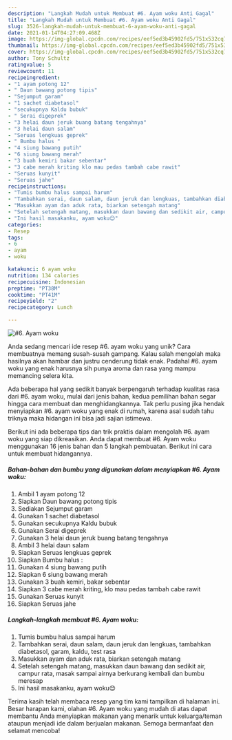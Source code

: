 ```yaml
---
description: "Langkah Mudah untuk Membuat #6. Ayam woku Anti Gagal"
title: "Langkah Mudah untuk Membuat #6. Ayam woku Anti Gagal"
slug: 3526-langkah-mudah-untuk-membuat-6-ayam-woku-anti-gagal
date: 2021-01-14T04:27:09.468Z
image: https://img-global.cpcdn.com/recipes/eef5ed3b45902fd5/751x532cq70/6-ayam-woku-foto-resep-utama.jpg
thumbnail: https://img-global.cpcdn.com/recipes/eef5ed3b45902fd5/751x532cq70/6-ayam-woku-foto-resep-utama.jpg
cover: https://img-global.cpcdn.com/recipes/eef5ed3b45902fd5/751x532cq70/6-ayam-woku-foto-resep-utama.jpg
author: Tony Schultz
ratingvalue: 5
reviewcount: 11
recipeingredient:
- "1 ayam potong 12"
- " Daun bawang potong tipis"
- "Sejumput garam"
- "1 sachet diabetasol"
- "secukupnya Kaldu bubuk"
- " Serai digeprek"
- "3 helai daun jeruk buang batang tengahnya"
- "3 helai daun salam"
- "Seruas lengkuas geprek"
- " Bumbu halus "
- "4 siung bawang putih"
- "6 siung bawang merah"
- "3 buah kemiri bakar sebentar"
- "3 cabe merah kriting klo mau pedas tambah cabe rawit"
- "Seruas kunyit"
- "Seruas jahe"
recipeinstructions:
- "Tumis bumbu halus sampai harum"
- "Tambahkan serai, daun salam, daun jeruk dan lengkuas, tambahkan diabetasol, garam, kaldu, test rasa"
- "Masukkan ayam dan aduk rata, biarkan setengah matang"
- "Setelah setengah matang, masukkan daun bawang dan sedikit air, campur rata, masak sampai airnya berkurang kembali dan bumbu meresap"
- "Ini hasil masakanku, ayam woku😊"
categories:
- Resep
tags:
- 6
- ayam
- woku

katakunci: 6 ayam woku 
nutrition: 134 calories
recipecuisine: Indonesian
preptime: "PT38M"
cooktime: "PT41M"
recipeyield: "2"
recipecategory: Lunch

---
```



![#6. Ayam woku](https://img-global.cpcdn.com/recipes/eef5ed3b45902fd5/751x532cq70/6-ayam-woku-foto-resep-utama.jpg)

Anda sedang mencari ide resep #6. ayam woku yang unik? Cara membuatnya memang susah-susah gampang. Kalau salah mengolah maka hasilnya akan hambar dan justru cenderung tidak enak. Padahal #6. ayam woku yang enak harusnya sih punya aroma dan rasa yang mampu memancing selera kita.



Ada beberapa hal yang sedikit banyak berpengaruh terhadap kualitas rasa dari #6. ayam woku, mulai dari jenis bahan, kedua pemilihan bahan segar hingga cara membuat dan menghidangkannya. Tak perlu pusing jika hendak menyiapkan #6. ayam woku yang enak di rumah, karena asal sudah tahu triknya maka hidangan ini bisa jadi sajian istimewa.


Berikut ini ada beberapa tips dan trik praktis dalam mengolah #6. ayam woku yang siap dikreasikan. Anda dapat membuat #6. Ayam woku menggunakan 16 jenis bahan dan 5 langkah pembuatan. Berikut ini cara untuk membuat hidangannya.

<!--inarticleads1-->

##### Bahan-bahan dan bumbu yang digunakan dalam menyiapkan #6. Ayam woku:

1. Ambil 1 ayam potong 12
1. Siapkan  Daun bawang potong tipis
1. Sediakan Sejumput garam
1. Gunakan 1 sachet diabetasol
1. Gunakan secukupnya Kaldu bubuk
1. Gunakan  Serai digeprek
1. Gunakan 3 helai daun jeruk buang batang tengahnya
1. Ambil 3 helai daun salam
1. Siapkan Seruas lengkuas geprek
1. Siapkan  Bumbu halus :
1. Gunakan 4 siung bawang putih
1. Siapkan 6 siung bawang merah
1. Gunakan 3 buah kemiri, bakar sebentar
1. Siapkan 3 cabe merah kriting, klo mau pedas tambah cabe rawit
1. Gunakan Seruas kunyit
1. Siapkan Seruas jahe




<!--inarticleads2-->

##### Langkah-langkah membuat #6. Ayam woku:

1. Tumis bumbu halus sampai harum
1. Tambahkan serai, daun salam, daun jeruk dan lengkuas, tambahkan diabetasol, garam, kaldu, test rasa
1. Masukkan ayam dan aduk rata, biarkan setengah matang
1. Setelah setengah matang, masukkan daun bawang dan sedikit air, campur rata, masak sampai airnya berkurang kembali dan bumbu meresap
1. Ini hasil masakanku, ayam woku😊




Terima kasih telah membaca resep yang tim kami tampilkan di halaman ini. Besar harapan kami, olahan #6. Ayam woku yang mudah di atas dapat membantu Anda menyiapkan makanan yang menarik untuk keluarga/teman ataupun menjadi ide dalam berjualan makanan. Semoga bermanfaat dan selamat mencoba!
